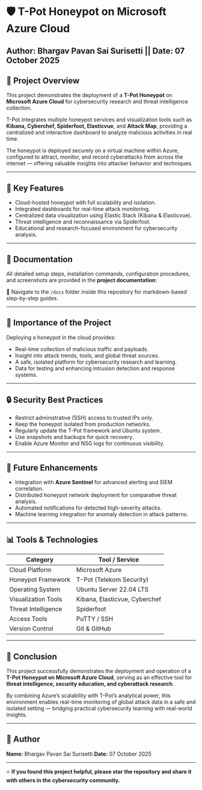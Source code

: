 # 🛡️ T-Pot Honeypot on Microsoft Azure Cloud

**Author:** Bhargav Pavan Sai Surisetti || 
**Date:** 07 October 2025  
---

## 📘 Project Overview
This project demonstrates the deployment of a **T-Pot Honeypot** on **Microsoft Azure Cloud** for cybersecurity research and threat intelligence collection.

T-Pot integrates multiple honeypot services and visualization tools such as **Kibana, Cyberchef, Spiderfoot, Elasticvue**, and **Attack Map**, providing a centralized and interactive dashboard to analyze malicious activities in real time.

The honeypot is deployed securely on a virtual machine within Azure, configured to attract, monitor, and record cyberattacks from across the internet — offering valuable insights into attacker behavior and techniques.

---

## 🎯 Key Features
- Cloud-hosted honeypot with full scalability and isolation.  
- Integrated dashboards for real-time attack monitoring.  
- Centralized data visualization using Elastic Stack (Kibana & Elasticvue).  
- Threat intelligence and reconnaissance via Spiderfoot.  
- Educational and research-focused environment for cybersecurity analysis.  

---

## 📂 Documentation
All detailed setup steps, installation commands, configuration procedures, and screenshots are provided in the **project documentation**:  
  
📁 Navigate to the `/docs` folder inside this repository for markdown-based step-by-step guides.

---

## 🧠 Importance of the Project
Deploying a honeypot in the cloud provides:
- Real-time collection of malicious traffic and payloads.  
- Insight into attack trends, tools, and global threat sources.  
- A safe, isolated platform for cybersecurity research and learning.  
- Data for testing and enhancing intrusion detection and response systems.  

---

## 🔒 Security Best Practices
- Restrict administrative (SSH) access to trusted IPs only.  
- Keep the honeypot isolated from production networks.  
- Regularly update the T-Pot framework and Ubuntu system.  
- Use snapshots and backups for quick recovery.  
- Enable Azure Monitor and NSG logs for continuous visibility.

---

## 🔭 Future Enhancements
- Integration with **Azure Sentinel** for advanced alerting and SIEM correlation.  
- Distributed honeypot network deployment for comparative threat analysis.  
- Automated notifications for detected high-severity attacks.  
- Machine learning integration for anomaly detection in attack patterns.  

---

## 📊 Tools & Technologies
| Category | Tool / Service |
|-----------|----------------|
| Cloud Platform | Microsoft Azure |
| Honeypot Framework | T-Pot (Telekom Security) |
| Operating System | Ubuntu Server 22.04 LTS |
| Visualization Tools | Kibana, Elasticvue, Cyberchef |
| Threat Intelligence | Spiderfoot |
| Access Tools | PuTTY / SSH |
| Version Control | Git & GitHub |

---

## 🏁 Conclusion
This project successfully demonstrates the deployment and operation of a **T-Pot Honeypot on Microsoft Azure Cloud**, serving as an effective tool for **threat intelligence, security education, and cyberattack research**.

By combining Azure’s scalability with T-Pot’s analytical power, this environment enables real-time monitoring of global attack data in a safe and isolated setting — bridging practical cybersecurity learning with real-world insights.

---

## 💬 Author
**Name:** Bhargav Pavan Sai Surisetti
**Date:** 07 October 2025  

---

⭐ **If you found this project helpful, please star the repository and share it with others in the cybersecurity community.**
